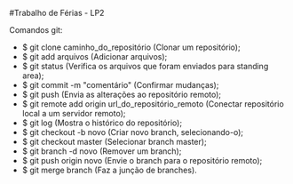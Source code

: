 #Trabalho de Férias - LP2

Comandos git:

- $ git clone caminho_do_repositório (Clonar um repositório);
- $ git add arquivos (Adicionar arquivos);
- $ git status (Verifica os arquivos que foram enviados para standing area);
- $ git commit -m "comentário" (Confirmar mudanças);
- $ git push (Envia as alterações ao repositório remoto);
- $ git remote add origin url_do_repositório_remoto (Conectar repositório local a um servidor remoto);
- $ git log (Mostra o histórico do repositório);
- $ git checkout -b novo (Criar novo branch, selecionando-o);
- $ git checkout master (Selecionar branch master);
- $ git branch -d novo (Remover um branch);
- $ git push origin novo (Envie o branch para o repositório remoto);
- $ git merge branch (Faz a junção de branches).


